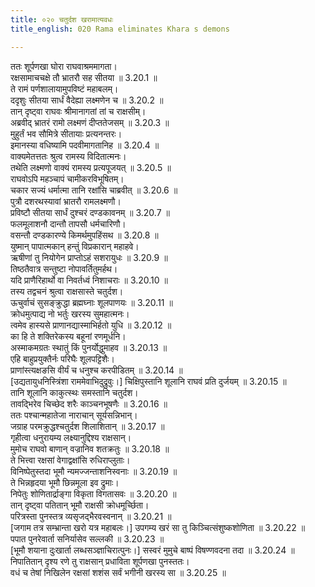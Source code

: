 ```yaml
---
title: ०२० चतुर्दश खरामात्यवधः
title_english: 020 Rama eliminates Khara s demons

---
```



ततः शूर्पणखा घोरा राघवाश्रममागता।  
रक्षसामाचचक्षे तौ भ्रातरौ सह सीतया ॥ 3.20.1 ॥   
ते रामं पर्णशालायामुपविष्टं महाबलम्।  
ददृशुः सीतया सार्धं वैदेह्या लक्ष्मणेन च ॥ 3.20.2 ॥   
तान् दृष्ट्वा राघवः श्रीमानागतां तां च राक्षसीम्।  
अब्रवीद् भ्रातरं रामो लक्ष्मणं दीप्ततेजसम् ॥ 3.20.3 ॥   
मुहुर्तं भव सौमित्रे सीतायाः प्रत्यनन्तरः।  
इमानस्या वधिष्यामि पदवीमागतानिह ॥ 3.20.4 ॥   
वाक्यमेतत्ततः श्रुत्व रामस्य विदितात्मनः।  
तथेति लक्ष्मणो वाक्यं रामस्य प्रत्यपूजयत् ॥ 3.20.5 ॥   
राघवोऽपि महञ्चापं चामीकरविभूषितम्।  
चकार सज्यं धर्मात्मा तानि रक्षांसि चाब्रवीत् ॥ 3.20.6 ॥   
पुत्रौ दशरथस्यावां भ्रातरौ रामलक्ष्मणौ।  
प्रविष्टौ सीतया सार्धं दुश्चरं दण्डकावनम् ॥ 3.20.7 ॥   
फलमूलाशनौ दान्तौ तापसौ धर्मचारिणौ।  
वसन्तौ दण्डकारण्ये किमर्थमुपहिंसथ ॥ 3.20.8 ॥   
युष्मान् पापात्मकान् हन्तुं विप्रकारान् महाहवे।  
ऋषीणां तु नियोगेन प्राप्तोऽहं सशरायुधः ॥ 3.20.9 ॥   
तिष्ठतैवात्र सन्तुष्टा नोपावर्तितुमर्हथ।  
यदि प्राणैरिहार्थो वा निवर्तध्वं निशाचराः ॥ 3.20.10 ॥   
तस्य तद्वचनं श्रुत्वा राक्षसास्ते चतुर्दश।  
ऊचुर्वाचं सुसङ्क्रुद्धा ब्रह्मघ्नाः शूलपाणयः ॥ 3.20.11 ॥   
क्रोधमुत्पाद्य नो भर्तुः खरस्य सुमहात्मनः।  
त्वमेव हास्यसे प्राणानद्यास्माभिर्हतो युधि ॥ 3.20.12 ॥   
का हि ते शक्तिरेकस्य बहूनां रणमूर्धनि।  
अस्माकमग्रतः स्थातुं किं पुनर्योद्धुमाहव ॥ 3.20.13 ॥   
एहि बाहुप्रयुक्तैर्नः परिघैः शूलपट्टिशैः।  
प्राणांस्त्यक्षङसि वीर्यं च धनुश्च करपीडितम् ॥ 3.20.14 ॥   
[उद्यतायुधनिस्त्रिंशा राममेवाभिदुद्रुवुः।] चिक्षिपुस्तानि शूलानि राघवं प्रति दुर्जयम् ॥ 3.20.15 ॥   
तानि शूलानि काकुत्स्थः समस्तानि चतुर्दश।  
तावद्भिरेव चिच्छेद शरैः काञ्चनभूषणैः ॥ 3.20.16 ॥   
ततः पश्चान्महातेजा नाराचान् सूर्यसन्निभान्।  
जग्राह परमक्रुद्धश्चतुर्दश शिलाशितान् ॥ 3.20.17 ॥   
गृहीत्वा धनुरायम्य लक्ष्यानुद्दिश्य राक्षसान्।  
मुमोच राघवो बाणान् वज्रानिव शतक्रतुः ॥ 3.20.18 ॥   
ते भित्त्वा रक्षसां वेगाद्वक्षांसि रुधिराप्लुताः।  
विनिष्पेतुस्तदा भूमौ न्यमज्जन्ताशनिस्वनाः ॥ 3.20.19 ॥   
ते भिन्नहृदया भूमौ छिन्नमूला इव द्रुमाः।  
निपेतुः शोणितार्द्राङ्गा विकृता विगतासवः ॥ 3.20.20 ॥   
तान् दृष्ट्वा पतितान् भूमौ राक्षसी क्रोधमूर्च्छिता।  
परित्रस्ता पुनस्तत्र व्यसृजद्भैरवस्वनान् ॥ 3.20.21 ॥   
[जगाम तत्र सम्भ्रान्ता खरो यत्र महाबलः।] उपगम्य खरं सा तु किञ्चित्संशुष्कशोणिता ॥ 3.20.22 ॥   
पपात पुनरेवार्ता सनिर्यासेव सल्लकी ॥ 3.20.23 ॥   
[भूमौ शयाना दुःखार्ता लब्धसञ्ज्ञाचिरात्पुनः।] सस्वरं मुमुचे बाष्पं विषण्णवदना तदा ॥ 3.20.24 ॥   
निपातितान् दृश्य रणे तु राक्षसान् प्रधाविता शूर्पणखा पुनस्ततः।  
वधं च तेषां निखिलेन रक्षसां शशंस सर्वं भगीनी खरस्य सा ॥ 3.20.25 ॥   